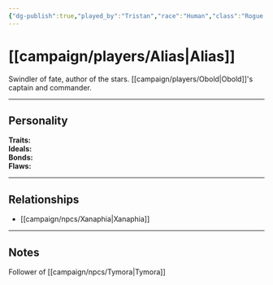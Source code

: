 ```yaml
---
{"dg-publish":true,"played_by":"Tristan","race":"Human","class":"Rogue - Swashbuckler","level":7,"alignment":null,"background":null,"role":null,"status":null,"current_location":null,"affiliation":null,"first_appearance":null,"notes":null,"tags":["character","player"],"permalink":"/campaign/players/alias/","dgPassFrontmatter":true,"noteIcon":"","created":"2025-10-26T08:57:28.921-07:00","updated":"2025-10-27T13:40:00.287-07:00"}
---
```



# [[campaign/players/Alias\|Alias]]
Swindler of fate, author of the stars. [[campaign/players/Obold\|Obold]]'s captain and commander. 

---

## Personality
**Traits:**  
**Ideals:**  
**Bonds:**  
**Flaws:**  

---

## Relationships
- [[campaign/npcs/Xanaphia\|Xanaphia]]

---

## Notes
Follower of [[campaign/npcs/Tymora\|Tymora]]

